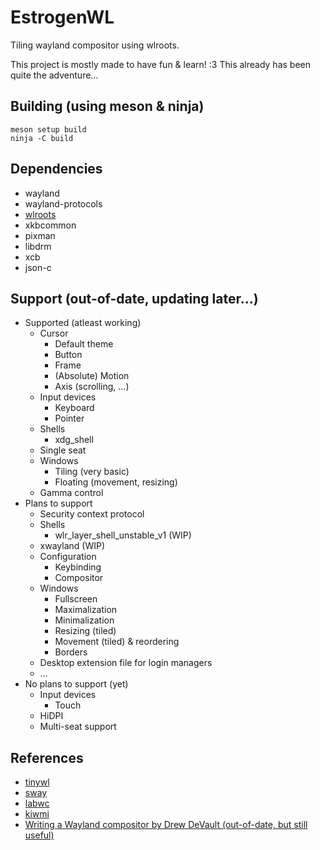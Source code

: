 # EstrogenWL

Tiling wayland compositor using wlroots.

This project is mostly made to have fun & learn! :3
This already has been quite the adventure...

## Building (using meson & ninja)

    meson setup build
    ninja -C build

## Dependencies

- wayland
- wayland-protocols
- [wlroots](https://gitlab.freedesktop.org/wlroots/wlroots)
- xkbcommon
- pixman
- libdrm
- xcb
- json-c

## Support (out-of-date, updating later...)

- Supported (atleast working)
  - Cursor
    - Default theme
    - Button
    - Frame
    - (Absolute) Motion
    - Axis (scrolling, …)
  - Input devices
    - Keyboard
    - Pointer
  - Shells
    - xdg_shell
  - Single seat
  - Windows
    - Tiling (very basic)
    - Floating (movement, resizing)
  - Gamma control
- Plans to support
  - Security context protocol
  - Shells
    - wlr\_layer\_shell\_unstable\_v1 (WIP)
  - xwayland (WIP)
  - Configuration
    - Keybinding
    - Compositor
  - Windows
    - Fullscreen
    - Maximalization
    - Minimalization
    - Resizing (tiled)
    - Movement (tiled) & reordering
    - Borders
  - Desktop extension file for login managers
  - …
- No plans to support (yet)
  - Input devices
    - Touch
  - HiDPI
  - Multi-seat support

## References
- [tinywl](https://gitlab.freedesktop.org/wlroots/wlroots/-/tree/master/tinywl?ref_type=heads)
- [sway](https://github.com/swaywm/sway)
- [labwc](https://github.com/labwc/labwc)
- [kiwmi](https://github.com/buffet/kiwmi)
- [Writing a Wayland compositor by Drew DeVault (out-of-date, but still useful)](https://drewdevault.com/2018/02/17/Writing-a-Wayland-compositor-1.html)

